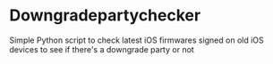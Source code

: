 # Downgradepartychecker
Simple Python script to check latest iOS firmwares signed on old iOS devices to see if there's a downgrade party or not
